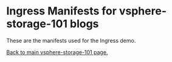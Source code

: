 # Ingress Manifests for vsphere-storage-101 blogs

These are the manifests used for the Ingress demo.

<A HREF="https://github.com/cormachogan/vsphere-storage-101"> Back to main vsphere-storage-101 page.</A>
